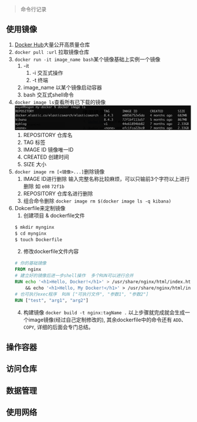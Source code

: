 > 命令行记录



## 使用镜像

1. [Docker Hub](https://hub.docker.com/search?q=&type=image)大量公开高质量仓库
2. `docker pull :url` 拉取镜像仓库
3. `docker run -it image_name bash`某个镜像基础上实例一个镜像
   1. -it   
      1. -i 交互式操作
      2. -t 终端
   2. image_name 以某个镜像启动容器
   3. bash  交互式shell命令
4. `docker image ls`查看所有已下载的镜像
   ![image-20230226002249815](assets/image-20230226002249815.png)
   1. REPOSITORY    仓库名
   2. TAG 标签
   3. IMAGE ID 镜像唯一ID
   4. CREATED 创建时间
   5. SIZE  大小
5. `docker image rm [<镜像>...]`删除镜像
   1. IMAGE ID进行删除  输入完整名称比较麻烦，可以只输前3个字符以上进行删除  如 `e08` `72f1b`
   2. REPOSITORY 仓库名进行删除
   3. 组合命令删除 `docker image rm $(docker image ls -q kibana) `
6. Dokcerfile来定制镜像
   1. 创建项目 & dockerfile文件
   ```bash
   $ mkdir mynginx
   $ cd mynginx
   $ touch Dockerfile
   ```
   2. 修改dockerfile文件内容
   ```Dockerfile
   # 你的基础镜像
   FROM nginx
   # 建立好的镜像后进一步shell操作  多个RUN可以进行合并
   RUN echo '<h1>Hello, Docker!</h1>' > /usr/share/nginx/html/index.html
       && echo '<h1>Hello, My Docker!</h1>' > /usr/share/nginx/html/index.html
   # 也可执行exec程序  RUN ["可执行文件", "参数1", "参数2"] 
   RUN ["test", "arg1", "arg2"]
   ```
   4. 构建镜像
   `docker build -t nginx:tagName .`
   以上步骤就完成就会生成一个image镜像(经过自己定制修改的),  其余dockerfile中的命令还有 `ADD`、`COPY`, 详细的后面会专门总结。

## 操作容器



## 访问仓库

## 数据管理

## 使用网络

